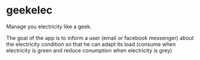# geekelec
Manage you electricity like a geek.

The goal of the app is to inform a user (email or facebook messenger) about the electricity condition so that he can adapt its load (consume when electricity is green and reduce conumption when electricity is grey)
